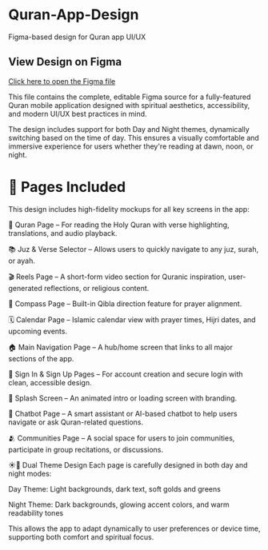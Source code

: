 # Quran-App-Design
Figma-based design for Quran app UI/UX


##  View Design on Figma  
[Click here to open the Figma file](https://www.figma.com/design/82ny3Y2vmus3jRKFZV1IFD/Quran-Application-Day-Night-Mode?node-id=0-1&t=YJPZj91zWZGQ401u-1)



This file contains the complete, editable Figma source for a fully-featured Quran mobile application designed with spiritual aesthetics, accessibility, and modern UI/UX best practices in mind.

The design includes support for both Day and Night themes, dynamically switching based on the time of day. This ensures a visually comfortable and immersive experience for users whether they're reading at dawn, noon, or night.

# 🧭 Pages Included
This design includes high-fidelity mockups for all key screens in the app:

📖 Quran Page – For reading the Holy Quran with verse highlighting, translations, and audio playback.

📚 Juz & Verse Selector – Allows users to quickly navigate to any juz, surah, or ayah.

🎬 Reels Page – A short-form video section for Quranic inspiration, user-generated reflections, or religious content.

🧭 Compass Page – Built-in Qibla direction feature for prayer alignment.

🗓️ Calendar Page – Islamic calendar view with prayer times, Hijri dates, and upcoming events.

🏠 Main Navigation Page – A hub/home screen that links to all major sections of the app.

🔐 Sign In & Sign Up Pages – For account creation and secure login with clean, accessible design.

🌅 Splash Screen – An animated intro or loading screen with branding.

🤖 Chatbot Page – A smart assistant or AI-based chatbot to help users navigate or ask Quran-related questions.

🫂 Communities Page – A social space for users to join communities, participate in group recitations, or discussions.

☀️🌙 Dual Theme Design
Each page is carefully designed in both day and night modes:

Day Theme: Light backgrounds, dark text, soft golds and greens

Night Theme: Dark backgrounds, glowing accent colors, and warm readability tones

This allows the app to adapt dynamically to user preferences or device time, supporting both comfort and spiritual focus.
